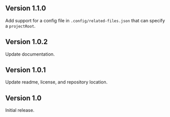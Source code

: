 ## Version 1.1.0

Add support for a config file in `.config/related-files.json` that can specify a `projectRoot`.

## Version 1.0.2

Update documentation.

## Version 1.0.1

Update readme, license, and repository location.

## Version 1.0

Initial release.
